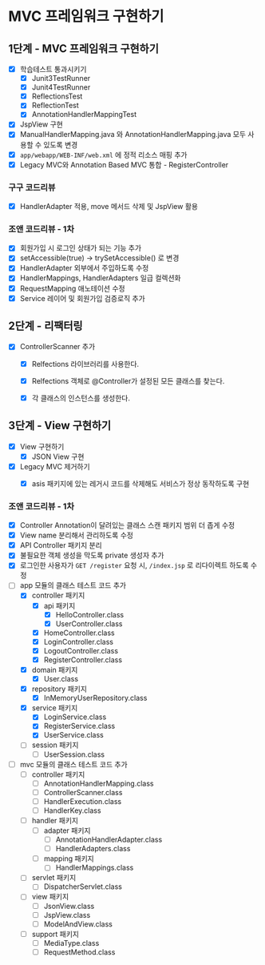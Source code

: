 # MVC 프레임워크 구현하기

## 1단계 - MVC 프레임워크 구현하기
- [x] 학습테스트 통과시키기
  - [x] Junit3TestRunner
  - [x] Junit4TestRunner
  - [x] ReflectionsTest
  - [x] ReflectionTest
  - [x] AnnotationHandlerMappingTest

- [x] JspView 구현
- [x] ManualHandlerMapping.java 와 AnnotationHandlerMapping.java 모두 사용할 수 있도록 변경
- [x] `app/webapp/WEB-INF/web.xml` 에 정적 리소스 매핑 추가
- [x] Legacy MVC와 Annotation Based MVC 통합 - RegisterController

### 구구 코드리뷰
- [x] HandlerAdapter 적용, move 메서드 삭제 및 JspView 활용

### 조앤 코드리뷰 - 1차
- [x] 회원가입 시 로그인 상태가 되는 기능 추가
- [x] setAccessible(true) -> trySetAccessible() 로 변경
- [x] HandlerAdapter 외부에서 주입하도록 수정
- [x] HandlerMappings, HandlerAdapters 일급 컬렉션화
- [x] RequestMapping 애노테이션 수정
- [x] Service 레이어 및 회원가입 검증로직 추가

##  2단계 - 리팩터링
- [x] ControllerScanner 추가
  - [x] Relfections 라이브러리를 사용한다.
  - [x] Relfections 객체로 @Controller가 설정된 모든 클래스를 찾는다.
  - [x] 각 클래스의 인스턴스를 생성한다.


## 3단계 - View 구현하기
- [x] View 구현하기
  - [x] JSON View 구현

- [x] Legacy MVC 제거하기
  - [x] asis 패키지에 있는 레거시 코드를 삭제해도 서비스가 정상 동작하도록 구현


### 조앤 코드리뷰 - 1차
- [x] Controller Annotation이 달려있는 클래스 스캔 패키지 범위 더 좁게 수정
- [x] View name 분리해서 관리하도록 수정
- [x] API Controller 패키지 분리 
- [x] 불필요한 객체 생성을 막도록 private 생성자 추가
- [x] 로그인한 사용자가 `GET /register` 요청 시, `/index.jsp` 로 리다이렉트 하도록 수정
- [ ] app 모듈의 클래스 테스트 코드 추가
  - [x] controller 패키지
    - [x] api 패키지
      - [x] HelloController.class
      - [x] UserController.class
    - [x] HomeController.class
    - [x] LoginController.class
    - [x] LogoutController.class
    - [x] RegisterController.class
  - [x] domain 패키지
    - [x] User.class
  - [x] repository 패키지
    - [x] InMemoryUserRepository.class
  - [x] service 패키지
    - [x] LoginService.class
    - [x] RegisterService.class
    - [x] UserService.class
  - [ ] session 패키지
    - [ ] UserSession.class 
- [ ] mvc 모듈의 클래스 테스트 코드 추가
  - [ ] controller 패키지
    - [ ] AnnotationHandlerMapping.class
    - [ ] ControllerScanner.class
    - [ ] HandlerExecution.class
    - [ ] HandlerKey.class
  - [ ] handler 패키지
    - [ ] adapter 패키지
      - [ ] AnnotationHandlerAdapter.class
      - [ ] HandlerAdapters.class
    - [ ] mapping 패키지
      - [ ] HandlerMappings.class
  - [ ] servlet 패키지
    - [ ] DispatcherServlet.class
  - [ ] view 패키지
    - [ ] JsonView.class
    - [ ] JspView.class
    - [ ] ModelAndView.class
  - [ ] support 패키지
    - [ ] MediaType.class
    - [ ] RequestMethod.class
